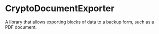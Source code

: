 # CryptoDocumentExporter

A library that allows exporting blocks of data to a backup form, such as a PDF document.
